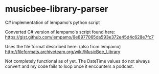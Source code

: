 # musicbee-library-parser
C# implementation of lempamo's python script

Converted C# version of lempamo's script found here:
https://gist.github.com/lempamo/6e8977065da593e372e45d4c628e7fc7

Uses the file format described here: (also from lempamo)
http://fileformats.archiveteam.org/wiki/MusicBee_Library

Not completely functional as of yet.  The DateTime values do not always convert and my code fails to loop once it encounters a podcast.
